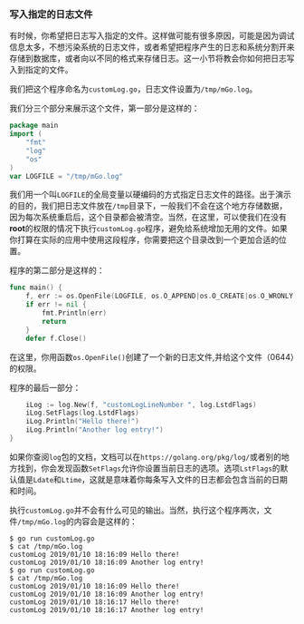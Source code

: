 ### 写入指定的日志文件

有时候，你希望把日志写入指定的文件。这样做可能有很多原因，可能是因为调试信息太多，不想污染系统的日志文件，或者希望把程序产生的日志和系统分割开来存储到数据库，或者向以不同的格式来存储日志。这一小节将教会你如何把日志写入到指定的文件。

我们把这个程序命名为`customLog.go`，日志文件设置为`/tmp/mGo.log`。

我们分三个部分来展示这个文件，第一部分是这样的：

```go
package main
import (
	"fmt"
    "log"
    "os" 
)
var LOGFILE = "/tmp/mGo.log"
```

我们用一个叫`LOGFILE`的全局变量以硬编码的方式指定日志文件的路径。出于演示的目的，我们把日志文件放在`/tmp`目录下，一般我们不会在这个地方存储数据，因为每次系统重启后，这个目录都会被清空。当然，在这里，可以使我们在没有**root**的权限的情况下执行`customLog.go`程序，避免给系统增加无用的文件。如果你打算在实际的应用中使用这段程序，你需要把这个目录改到一个更加合适的位置。

程序的第二部分是这样的：

```go
func main() {
	f, err := os.OpenFile(LOGFILE, os.O_APPEND|os.O_CREATE|os.O_WRONLY, 0644)
	if err != nil { 
        fmt.Println(err)
		return 
    }
	defer f.Close()
```

在这里，你用函数`os.OpenFile()`创建了一个新的日志文件,并给这个文件（0644）的权限。

程序的最后一部分：

```go
	iLog := log.New(f, "customLogLineNumber ", log.LstdFlags)
	iLog.SetFlags(log.LstdFlags) 
	iLog.Println("Hello there!")
	iLog.Println("Another log entry!")
}
```

如果你查阅`log`包的文档，文档可以在`https://golang.org/pkg/log/`或者别的地方找到，你会发现函数`SetFlags`允许你设置当前日志的选项。选项`LstFlags`的默认值是`Ldate`和`Ltime`，这就是意味着你每条写入文件的日志都会包含当前的日期和时间。

执行`customLog.go`并不会有什么可见的输出。当然，执行这个程序两次，文件`/tmp/mGo.log`的内容会是这样的：

```shell
$ go run customLog.go
$ cat /tmp/mGo.log
customLog 2019/01/10 18:16:09 Hello there! 
customLog 2019/01/10 18:16:09 Another log entry! 
$ go run customLog.go
$ cat /tmp/mGo.log
customLog 2019/01/10 18:16:09 Hello there! 
customLog 2019/01/10 18:16:09 Another log entry! 
customLog 2019/01/10 18:16:17 Hello there! 
customLog 2019/01/10 18:16:17 Another log entry!
```

### 